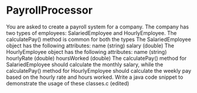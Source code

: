 # PayrollProcessor

You are asked to create a payroll system for a company. The company has two types of employees: SalariedEmployee and HourlyEmployee. The calculatePay() method is common for both the types
The SalariedEmployee object has the following attributes:
name (string)
salary (double)
The HourlyEmployee object has the following attributes:
name (string)
hourlyRate (double)
hoursWorked (double)
The calculatePay() method for SalariedEmployee should calculate the monthly salary, while the calculatePay() method for HourlyEmployee should calculate the weekly pay based on the hourly rate and hours worked. Write a java code snippet to demonstrate the usage of these classes.c (edited) 

